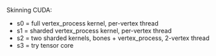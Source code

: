 Skinning CUDA:
- s0 = full vertex_process kernel, per-vertex thread
- s1 = sharded vertex_process kernel, per-vertex thread
- s2 = two sharded kernels, bones + vertex_process, 2-vertex thread
- s3 = try tensor core

